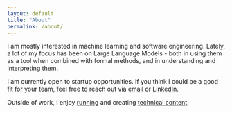 ```yaml
---
layout: default
title: "About"
permalink: /about/
---
```


I am mostly interested in machine learning and software engineering. Lately, a lot of my focus has been on Large Language Models - both in using them as a tool when combined with formal methods, and in understanding and interpreting them.

I am currently open to startup opportunities. If you think I could be a good fit for your team, feel free to reach out via [email](mailto:kkyars@ualberta.ca) or [LinkedIn](https://www.linkedin.com/in/kyars/).

Outside of work, I enjoy [running](https://www.strava.com/athletes/kyars) and creating [technical content](https://www.youtube.com/@neuralkian).